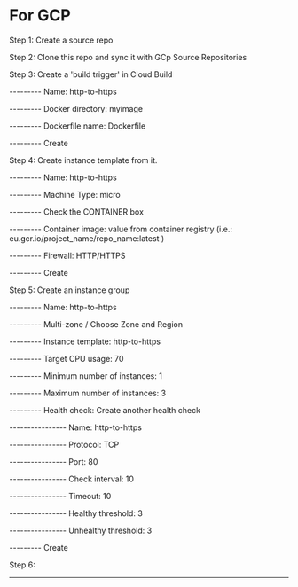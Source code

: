 For GCP
=======

Step 1: Create a source repo

Step 2: Clone this repo and sync it with GCp Source Repositories

Step 3: Create a 'build trigger' in Cloud Build

--------- Name: http-to-https

--------- Docker directory: myimage

--------- Dockerfile name: Dockerfile

--------- Create

Step 4: Create instance template from it.

--------- Name: http-to-https

--------- Machine Type: micro

--------- Check the CONTAINER box

--------- Container image: value from container registry (i.e.: eu.gcr.io/project_name/repo_name:latest )

--------- Firewall: HTTP/HTTPS

--------- Create

Step 5: Create an instance group

--------- Name: http-to-https

--------- Multi-zone / Choose Zone and Region

--------- Instance template: http-to-https

--------- Target CPU usage: 70

--------- Minimum number of instances: 1

--------- Maximum number of instances: 3

--------- Health check: Create another health check

---------------- Name: http-to-https 

---------------- Protocol: TCP

---------------- Port: 80

---------------- Check interval: 10

---------------- Timeout: 10

---------------- Healthy threshold: 3

---------------- Unhealthy threshold: 3

--------- Create

Step 6:

--------- 
